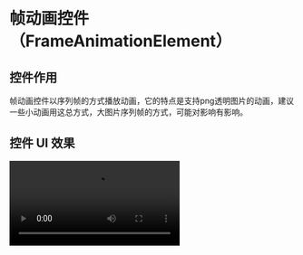 
# 帧动画控件（FrameAnimationElement）

## 控件作用

帧动画控件以序列帧的方式播放动画，它的特点是支持png透明图片的动画，建议一些小动画用这总方式，大图片序列帧的方式，可能对影响有影响。

## 控件 UI 效果

<video src="https://sensingstore.oss-cn-shanghai.aliyuncs.com/Troncell/SensingPlatfrom/FrameAnimation1.mp4" />


## 配置文件样例

```xml
<FrameAnimationElement>
      <UIDisplay Left="100" Top="100" Width="515" Height="292" IsShow="True" ZIndex="1" UsePercent="false" IsUseCache="True" />
      <!-- PathSource帧动画资源路径:
        UriKind: 资源路径类型，Application表示应用内路径，Absolute表示绝对路径，Relative表示相对路径，Project表示工程路径
        Filter: 资源过滤器，支持多个格式，用逗号分隔
      -->
      <PathSource UriKind="Application" Filter="*.png,*.jpg,*.bmp">Shell\Pages\StarPWallPage\仙鹤序列帧</PathSource>
      <CustomerConfig>
        <!-- 帧的Image控制展示:
          AutoHeight: 是否自适应高度
          Stretch: 图片拉伸方式，None表示不拉伸，Fill表示填充，Uniform表示等比例缩放，UniformToFill
           -->
        <Image AutoHeight="true" Stretch="None"/>
        <!-- Frame控制帧率:
          Interval: 帧率间隔，单位ms
          Repeat: 重复次数，Forever表示无限循环
          AutoPlay:是否加载后自动播放动画，默认是自动播放 
           -->
        <Frame Interval="50" Repeat="1" AutoPlay="False" />
      </CustomerConfig>
    </FrameAnimationElement>
```

## 配置说明

详细的配置说明，请参照配置样例中的注释文件

## 支持的事件

Control事件，用于控制动画的播放，暂停以及停止，如 Action=Play/Pause/Stop

## UIControlDict.xml 添加飞图控件

如果使用帧动画控件则需要在 UIControlDict.xml 中添加帧动画控件

```
 <!--UI.Common 控件包-->
  <Element ViewType="FrameAnimationElement" AssemblyFile="UI.Common.dll" TypeName="UI.Common.SensingControl.FrameAnimationControl, UI.Common, Version=1.0.0.0, Culture=neutral, PublicKeyToken=null">
    <DataContext AssemblyFile="UI.Common.dll" TypeName="UI.Common.SensingView.FrameAnimationElementViewModel, UI.Common, Version=1.0.0.0, Culture=neutral, PublicKeyToken=null" />
  </Element>
  <!--UI.Common  END-->
```
